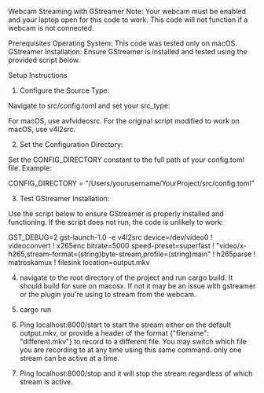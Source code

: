 Webcam Streaming with GStreamer
Note: Your webcam must be enabled and your laptop open for this code to work. This code will not function if a webcam is not connected.

Prerequisites
Operating System: This code was tested only on macOS.
GStreamer Installation: Ensure GStreamer is installed and tested using the provided script below.


Setup Instructions

1. Configure the Source Type:

Navigate to src/config.toml and set your src_type:

For macOS, use avfvideosrc.
For the original script modified to work on macOS, use v4l2src.

2. Set the Configuration Directory:

Set the CONFIG_DIRECTORY constant to the full path of your config.toml file. Example:

CONFIG_DIRECTORY = "/Users/yourusername/YourProject/src/config.toml"

3. Test GStreamer Installation:

Use the script below to ensure GStreamer is properly installed and functioning. If the script does not run, the code is unlikely to work:

GST_DEBUG=2 gst-launch-1.0 -e v4l2src device=/dev/video0 ! videoconvert ! x265enc bitrate=5000 speed-preset=superfast ! "video/x-h265,stream-format=(string)byte-stream,profile=(string)main" ! h265parse ! matroskamux ! filesink location=output.mkv

4. navigate to the root directory of the project and run cargo build. It should build for sure on macosx. If not it may be an issue with gstreamer or the plugin you're using to stream from the webcam.

5. cargo run 

6. Ping localhost:8000/start to start the stream either on the default output.mkv, or provide a header of the format {"filename": "different.mkv"} to record to a different file. You may switch which file you are recording to at any time using this same command. only one stream can be active at a time.
7. Ping localhost:8000/stop and it will stop the stream regardless of which stream is active.

